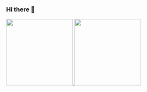 ### Hi there 👋

<div>
<a href="https://github.com/rbreimberg">
<img height="180em" src="https://github-readme-stats.vercel.app/api?username=rbreimberg&show_icons=true&theme=dracula&include_all_commits=true&count_private=true"/>
<img height="180em" src="https://github-readme-stats.vercel.app/api/top-langs/?username=rbreimberg&layout=compact&langs_count=7&theme=dracula"/>
</div>
<!--
**rbreimberg/rbreimberg** is a ✨ _special_ ✨ repository because its `README.md` (this file) appears on your GitHub profile.

Here are some ideas to get you started:

- 🔭 I’m currently working on ...
- 🌱 I’m currently learning ...
- 👯 I’m looking to collaborate on ...
- 🤔 I’m looking for help with ...
- 💬 Ask me about ...
- 📫 How to reach me: ...
- 😄 Pronouns: ...
- ⚡ Fun fact: ...
-->
